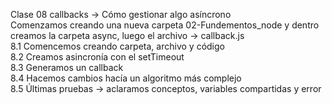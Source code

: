 Clase 08 callbacks -> Cómo gestionar algo asíncrono<br>
Comenzamos creando una nueva carpeta 02-Fundementos_node
y dentro creamos la carpeta async, luego el archivo -> callback.js<br>
8.1 Comencemos creando carpeta, archivo y código<br>
8.2 Creamos asincronía con el setTimeout<br>
8.3 Generamos un callback<br>
8.4 Hacemos cambios hacía un algoritmo más complejo<br>
8.5 Últimas pruebas -> aclaramos conceptos, variables compartidas y error<br>